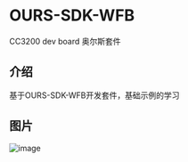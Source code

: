 # OURS-SDK-WFB
CC3200 dev board 奥尔斯套件
## 介绍
基于OURS-SDK-WFB开发套件，基础示例的学习
## 图片
![image]([url](https://github.com/LCW0NJUPT/OURS-SDK-WFB/blob/c02a66f89934008d215d5af3c5f8402eea477b2e/hardware/0143.%E5%A5%A5%E5%B0%94%E6%96%AF%E5%A5%97%E4%BB%B6.jpg)https://github.com/LCW0NJUPT/OURS-SDK-WFB/blob/c02a66f89934008d215d5af3c5f8402eea477b2e/hardware/0143.%E5%A5%A5%E5%B0%94%E6%96%AF%E5%A5%97%E4%BB%B6.jpg)
